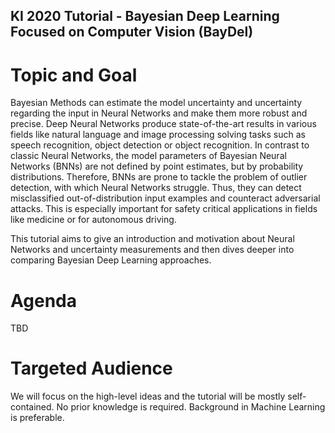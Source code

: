 ## KI 2020 Tutorial - Bayesian Deep Learning Focused on Computer Vision (BayDel)

# Topic and Goal

Bayesian Methods can estimate the model uncertainty and uncertainty regarding the input in Neural Networks and make them more robust and precise. Deep Neural Networks produce state-of-the-art results in various fields like natural language and image processing solving tasks such as speech recognition, object detection or object recognition. In contrast to classic Neural Networks, the model parameters of Bayesian Neural Networks (BNNs) are not defined by point estimates, but by probability distributions. Therefore, BNNs are prone to tackle the problem of outlier detection, with which Neural Networks struggle. Thus, they can detect misclassified out-of-distribution input examples and counteract adversarial attacks. This is especially important for safety critical applications in fields like medicine or for autonomous driving.

This tutorial aims to give an introduction and motivation about Neural Networks and uncertainty measurements and then dives deeper into comparing Bayesian Deep Learning approaches.

# Agenda

TBD

# Targeted Audience

We will focus on the high-level ideas and the tutorial will be mostly self-contained. No prior knowledge is required. Background in Machine Learning is preferable.
